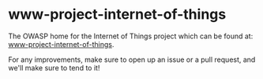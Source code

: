 # www-project-internet-of-things
The OWASP home for the Internet of Things project which can be found at: [www-project-internet-of-things](https://www2.owasp.org/www-project-internet-of-things/).

For any improvements, make sure to open up an issue or a pull request, and we'll make sure to tend to it!
